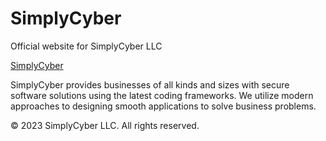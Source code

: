 # SimplyCyber

Official website for SimplyCyber LLC

[SimplyCyber](https://simplycyberllc.com/#/)


SimplyCyber provides businesses of all kinds and sizes with secure software solutions using the latest coding frameworks. We utilize modern approaches to designing smooth applications to solve business problems.


© 2023 SimplyCyber LLC. All rights reserved.

